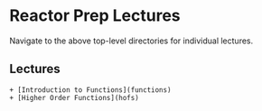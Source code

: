 # Reactor Prep Lectures

Navigate to the above top-level directories for individual lectures.

## Lectures
    + [Introduction to Functions](functions)
    + [Higher Order Functions](hofs)
